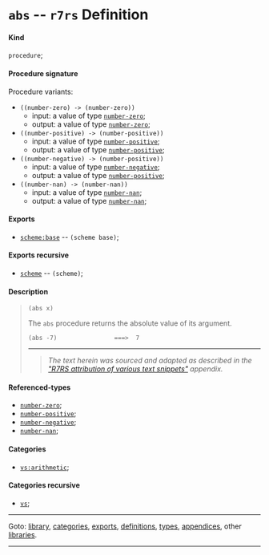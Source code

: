 

<a id='definition__r7rs__abs'></a>

# `abs` -- `r7rs` Definition


<a id='definition__r7rs__abs__kind'></a>

#### Kind

`procedure`;


<a id='definition__r7rs__abs__procedure-signature'></a>

#### Procedure signature

Procedure variants:
 * `((number-zero) -> (number-zero))`
   * input: a value of type [`number-zero`](../../r7rs/types/number-zero.md#type__r7rs__number-zero);
   * output: a value of type [`number-zero`](../../r7rs/types/number-zero.md#type__r7rs__number-zero);
 * `((number-positive) -> (number-positive))`
   * input: a value of type [`number-positive`](../../r7rs/types/number-positive.md#type__r7rs__number-positive);
   * output: a value of type [`number-positive`](../../r7rs/types/number-positive.md#type__r7rs__number-positive);
 * `((number-negative) -> (number-positive))`
   * input: a value of type [`number-negative`](../../r7rs/types/number-negative.md#type__r7rs__number-negative);
   * output: a value of type [`number-positive`](../../r7rs/types/number-positive.md#type__r7rs__number-positive);
 * `((number-nan) -> (number-nan))`
   * input: a value of type [`number-nan`](../../r7rs/types/number-nan.md#type__r7rs__number-nan);
   * output: a value of type [`number-nan`](../../r7rs/types/number-nan.md#type__r7rs__number-nan);


<a id='definition__r7rs__abs__exports'></a>

#### Exports

 * [`scheme:base`](../../r7rs/exports/scheme_3a_base.md#export__r7rs__scheme_3a_base) -- `(scheme base)`;


<a id='definition__r7rs__abs__exports-recursive'></a>

#### Exports recursive

 * [`scheme`](../../r7rs/exports/scheme.md#export__r7rs__scheme) -- `(scheme)`;


<a id='definition__r7rs__abs__description'></a>

#### Description

> ````
> (abs x)
> ````
> 
> 
> The `abs` procedure returns the absolute value of its argument.
> ````
> (abs -7)                ===>  7
> ````
> 
> 
> ----
> > *The text herein was sourced and adapted as described in the ["R7RS attribution of various text snippets"](../../r7rs/appendices/attribution.md#appendix__r7rs__attribution) appendix.*


<a id='definition__r7rs__abs__referenced-types'></a>

#### Referenced-types

 * [`number-zero`](../../r7rs/types/number-zero.md#type__r7rs__number-zero);
 * [`number-positive`](../../r7rs/types/number-positive.md#type__r7rs__number-positive);
 * [`number-negative`](../../r7rs/types/number-negative.md#type__r7rs__number-negative);
 * [`number-nan`](../../r7rs/types/number-nan.md#type__r7rs__number-nan);


<a id='definition__r7rs__abs__categories'></a>

#### Categories

 * [`vs:arithmetic`](../../r7rs/categories/vs_3a_arithmetic.md#category__r7rs__vs_3a_arithmetic);


<a id='definition__r7rs__abs__categories-recursive'></a>

#### Categories recursive

 * [`vs`](../../r7rs/categories/vs.md#category__r7rs__vs);

----

Goto: [library](../../r7rs/_index.md#library__r7rs), [categories](../../r7rs/categories/_index.md#toc__r7rs__categories), [exports](../../r7rs/exports/_index.md#toc__r7rs__exports), [definitions](../../r7rs/definitions/_index.md#toc__r7rs__definitions), [types](../../r7rs/types/_index.md#toc__r7rs__types), [appendices](../../r7rs/appendices/_index.md#toc__r7rs__appendices), other [libraries](../../_libraries.md#toc__libraries).

----

